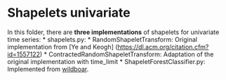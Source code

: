 Shapelets univariate
====================

In this folder, there are **three implementations** of shapelets for univariate time series:
        * shapelets.py:
                * RandomShapeletTransform: Original implementation from [Ye and Keogh] (https://dl.acm.org/citation.cfm?id=1557122)
                * ContractedRandomShapeletTransform: Adaptation of the original implementation with time_limit
        * ShapeletForestClassifier.py: Implemented from [wildboar](https://github.com/isakkarlsson/wildboar).
